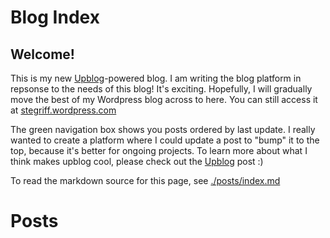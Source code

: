 # Blog Index

## Welcome!

This is my new [Upblog](/upblog/about-upblog)-powered blog. I am writing the blog platform in repsonse to the needs of this blog! It's exciting. Hopefully, I will gradually move the best of my Wordpress blog across to here. You can still access it at [stegriff.wordpress.com](http://stegriff.wordpress.com)

The green navigation box shows you posts ordered by last update. I really wanted to create a platform where I could update a post to "bump" it to the top, because it's better for ongoing projects. To learn more about what I think makes upblog cool, please check out the [Upblog](/upblog/about-upblog) post :)

To read the markdown source for this page, see [./posts/index.md](/upblog/posts/index.md)

# Posts